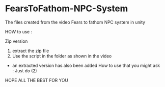# FearsToFathom-NPC-System
The files created from the video Fears to fathom NPC system in unity

HOW to use :

Zip version
1) extract the zip file
2) Use the script in the folder as shown in the video

* an extracted version has also been added
How to use that you might ask :
Just do (2)

HOPE ALL THE BEST FOR YOU
